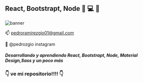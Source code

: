 ##  React, Bootstrapt, Node   :iphone: :computer: :muscle:



![banner](https://user-images.githubusercontent.com/70145668/112771623-b9660900-8ffa-11eb-90c0-77d0406d1734.jpg)


:mailbox: pedroramirezgio01@gmail.com

:running: @pedrozgio instagram


##### Desarrollando y aprendiendo React, Bootstrapt, Node, Material Design,Sass y un poco más

### :point_down:  ve mi repositorio!!!! :point_down: 

